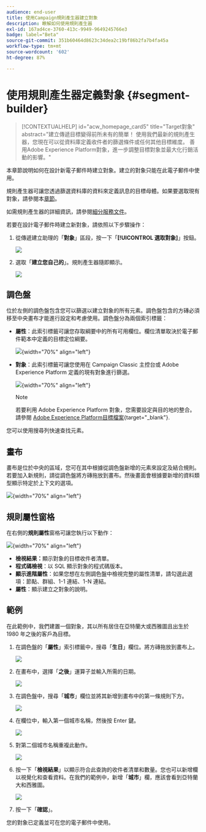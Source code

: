 ```yaml
---
audience: end-user
title: 使用Campaign規則產生器建立對象
description: 瞭解如何使用規則產生器
exl-id: 167ad4ce-3760-413c-9949-9649245766e3
badge: label="Beta"
source-git-commit: 351b60464d8623c34dea2c19bf86b2fa7b4fa45a
workflow-type: tm+mt
source-wordcount: '602'
ht-degree: 87%

---
```


# 使用規則產生器定義對象 {#segment-builder}


>[!CONTEXTUALHELP]
>id="acw_homepage_card5"
>title="Target對象"
>abstract="建立傳遞目標變得前所未有的簡單！ 使用我們最新的規則產生器，您現在可以從資料庫定義收件者的篩選條件或任何其他目標維度。 善用Adobe Experience Platform對象，進一步調整目標對象並最大化行銷活動的影響。"

本章節說明如何在設計新電子郵件時建立對象。建立的對象只能在此電子郵件中使用。

規則產生器可讓您透過篩選資料庫的資料來定義訊息的目標母體。如果要選取現有對象，請參閱本[章節](add-audience.md)。

如需規則產生器的詳細資訊，請參閱[細分服務文件](https://experienceleague.adobe.com/docs/experience-platform/segmentation/ui/segment-builder.html)。

若要在設計電子郵件時建立新對象，請依照以下步驟操作：

1. 從傳遞建立助理的「**對象**」區段，按一下「**[!UICONTROL 選取對象]**」按鈕。

   ![](assets/segment-builder0.png)

1. 選取「**建立您自己的**」。規則產生器隨即顯示。

   ![](assets/segment-builder.png)

## 調色盤

位於左側的調色盤包含您可以篩選以建立對象的所有元素。調色盤包含的方磚必須移至中央畫布才能進行設定和考慮使用。調色盤分為兩個索引標籤：

* **屬性**：此索引標籤可讓您存取綱要中的所有可用欄位。欄位清單取決於電子郵件範本中定義的目標定位綱要。

  ![](assets/segment-builder2.png){width="70%" align="left"}

* **對象**：此索引標籤可讓您使用在 Campaign Classic 主控台或 Adobe Experience Platform 定義的現有對象進行篩選。

  ![](assets/segment-builder3.png){width="70%" align="left"}

  >[!NOTE]
  >
  >若要利用 Adobe Experience Platform 對象，您需要設定與目的地的整合。請參閱 [Adobe Experience Platform目標檔案](https://experienceleague.adobe.com/docs/experience-platform/destinations/home.html?lang=zh-Hant){target="_blank"}.

您可以使用搜尋列快速查找元素。

## 畫布

畫布是位於中央的區域，您可在其中根據從調色盤新增的元素來設定及結合規則。若要加入新規則，請從調色盤將方磚拖放到畫布。然後畫面會根據要新增的資料類型顯示特定於上下文的選項。

![](assets/segment-builder4.png){width="70%" align="left"}

## 規則屬性窗格

在右側的&#x200B;**規則屬性**&#x200B;窗格可讓您執行以下動作：

![](assets/segment-builder5.png){width="70%" align="left"}

* **檢視結果：**&#x200B;顯示對象的目標收件者清單。
* **程式碼檢視**：以 SQL 顯示對象的程式碼版本。
* **顯示進階屬性**：如果您想在左側調色盤中檢視完整的屬性清單，請勾選此選項：節點、群組、1-1 連結、1-N 連結。
* **屬性**：顯示建立之對象的說明。

## 範例

在此範例中，我們建置一個對象，其以所有居住在亞特蘭大或西雅圖且出生於 1980 年之後的客戶為目標。

1. 在調色盤的「**屬性**」索引標籤中，搜尋「**生日**」欄位。將方磚拖放到畫布上。

   ![](assets/segment-builder6.png)

1. 在畫布中，選擇「**之後**」運算子並輸入所需的日期。

   ![](assets/segment-builder7.png)

1. 在調色盤中，搜尋「**城市**」欄位並將其新增到畫布中的第一條規則下方。

   ![](assets/segment-builder8.png)

1. 在欄位中，輸入第一個城市名稱，然後按 Enter 鍵。

   ![](assets/segment-builder9.png)

1. 對第二個城市名稱重複此動作。

   ![](assets/segment-builder10.png)

1. 按一下「**檢視結果**」以顯示符合此查詢的收件者清單和數量。您也可以新增欄以視覺化和查看資料。在我們的範例中，新增「**城巿**」欄，應該會看到亞特蘭大和西雅圖。

   ![](assets/segment-builder11.png)

1. 按一下「**確認**」。

您的對象已定義並可在您的電子郵件中使用。